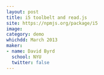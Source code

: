 ```yaml
---
layout: post
title: i5 toolbelt and read.js
site: https://npmjs.org/package/i5
image:
category: demo 
whichdd: March 2013
maker:
- name: David Byrd
  school: NYU
  twitter: false
---
```


